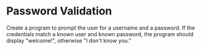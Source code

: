 # Password Validation

Create a program to prompt the user for a username and a password.
 If the credentials match a known user and known password, the program
 should display "welcome!", otherwise "I don't know you."
